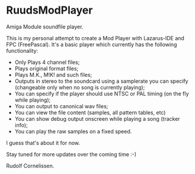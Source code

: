# RuudsModPlayer
Amiga Module soundfile player.

This is my personal attempt to create a Mod Player with Lazarus-IDE and FPC (FreePascal).
It's a basic player which currently has the following functionality:

- Only Plays 4 channel files;
- Plays original format files;
- Plays M.K., M!K! and such files;
- Outputs in stereo to the soundcard using a samplerate you can specify (changeable only when no song is currently playing);
- You can specify if the player should use NTSC or PAL timing (on the fly while playing);
- You can output to canonical wav files;
- You can view the file content (samples, all pattern tables, etc)
- You can show debug output onscreen while playing a song (tracker info);
- You can play the raw samples on a fixed speed.

I guess that's about it for now.

Stay tuned for more updates over the coming time :-)


Rudolf Cornelissen.
